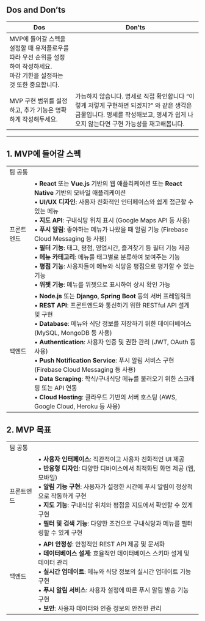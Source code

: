 ## Dos and Don’ts

|Dos|Don’ts|
|---|---|
|MVP에 들어갈 스펙을 설정할 때 유저플로우를 따라 우선 순위를 설정하여 작성하세요.  <br>마감 기한을 설정하는 것 또한 중요합니다.||
|MVP 구현 범위를 설정하고, 추가 기능은 명확하게 작성해두세요.|가늠하지 않습니다. 명세로 직접 확인합니다 “이렇게 저렇게 구현하면 되겠지?” 와 같은 생각은 금물입니다. 명세를 작성해보고, 명세가 쉽게 나오지 않는다면 구현 가능성을 재고해봅니다.|

---

  

## 1. MVP에 들어갈 스펙

|   |   |
|---|---|
|팀 공통||
|프론트엔드|• **React** 또는 **Vue.js** 기반의 웹 애플리케이션 또는 **React Native** 기반의 모바일 애플리케이션  <br>• **UI/UX 디자인**: 사용자 친화적인 인터페이스와 쉽게 접근할 수 있는 메뉴  <br>• **지도 API**: 구내식당 위치 표시 (Google Maps API 등 사용)  <br>• **푸시 알림**: 좋아하는 메뉴가 나왔을 때 알림 기능 (Firebase Cloud Messaging 등 사용)  <br>• **필터 기능**: 태그, 평점, 영업시간, 즐겨찾기 등 필터 기능 제공  <br>• **메뉴 카테고리**: 메뉴를 태그별로 분류하여 보여주는 기능  <br>• **평점 기능**: 사용자들이 메뉴와 식당을 평점으로 평가할 수 있는 기능  <br>• **위젯 기능**: 메뉴를 위젯으로 표시하여 상시 확인 가능|
|백엔드|• **Node.js** 또는 **Django**, **Spring Boot** 등의 서버 프레임워크  <br>• **REST API**: 프론트엔드와 통신하기 위한 RESTful API 설계 및 구현  <br>• **Database**: 메뉴와 식당 정보를 저장하기 위한 데이터베이스 (MySQL, MongoDB 등 사용)  <br>• **Authentication**: 사용자 인증 및 권한 관리 (JWT, OAuth 등 사용)  <br>• **Push Notification Service**: 푸시 알림 서비스 구현 (Firebase Cloud Messaging 등 사용)  <br>• **Data Scraping**: 학식/구내식당 메뉴를 불러오기 위한 스크래핑 또는 API 연동  <br>• **Cloud Hosting**: 클라우드 기반의 서버 호스팅 (AWS, Google Cloud, Heroku 등 사용)|

## 2. MVP 목표

|   |   |
|---|---|
|팀 공통||
|프론트엔드|• **사용자 인터페이스**: 직관적이고 사용자 친화적인 UI 제공  <br>• **반응형 디자인**: 다양한 디바이스에서 최적화된 화면 제공 (웹, 모바일)  <br>• **알림 기능 구현**: 사용자가 설정한 시간에 푸시 알림이 정상적으로 작동하게 구현  <br>• **지도 기능**: 구내식당 위치와 평점을 지도에서 확인할 수 있게 구현  <br>• **필터 및 검색 기능**: 다양한 조건으로 구내식당과 메뉴를 필터링할 수 있게 구현|
|백엔드|• **API 안정성**: 안정적인 REST API 제공 및 문서화  <br>• **데이터베이스 설계**: 효율적인 데이터베이스 스키마 설계 및 데이터 관리  <br>• **실시간 업데이트**: 메뉴와 식당 정보의 실시간 업데이트 기능 구현  <br>• **푸시 알림 서비스**: 사용자 설정에 따른 푸시 알림 발송 기능 구현  <br>• **보안**: 사용자 데이터와 인증 정보의 안전한 관리|